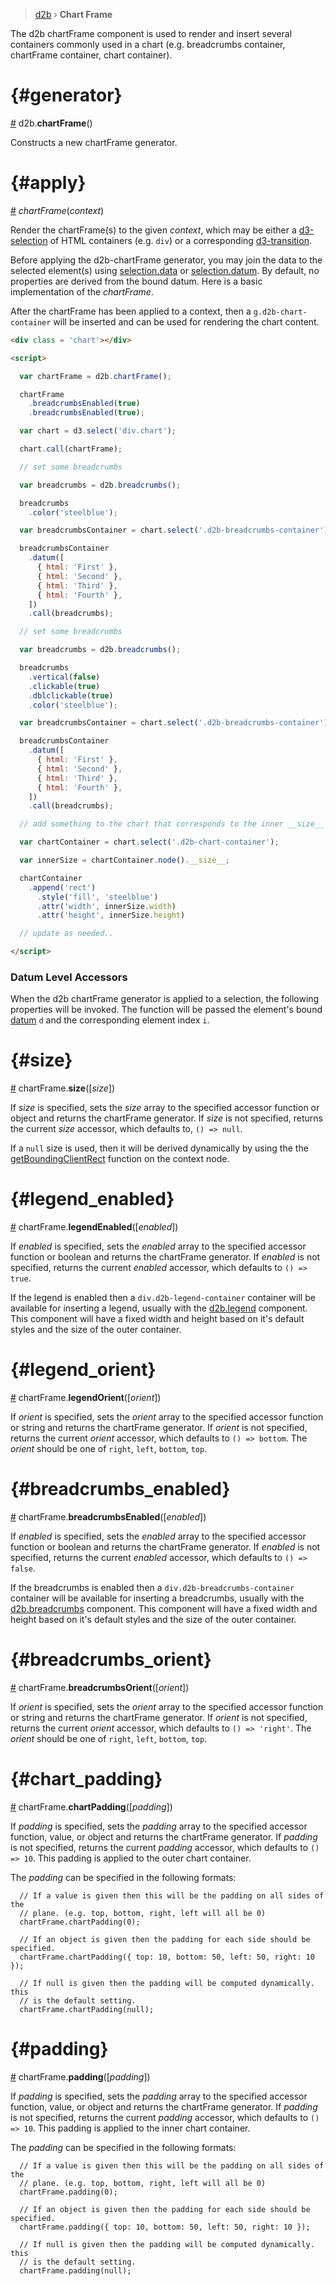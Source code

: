 > [d2b](../README.md) › **Chart Frame**

The d2b chartFrame component is used to render and insert several containers commonly used in a chart (e.g. breadcrumbs container, chartFrame container, chart container).

# {#generator}
[#](chart_frame) d2b.**chartFrame**()

Constructs a new chartFrame generator.

# {#apply}
[#](#apply) *chartFrame*(*context*)

Render the chartFrame(s) to the given *context*, which may be either a [d3-selection](https://github.com/d3/d3-selection) of HTML containers (e.g. `div`) or a corresponding [d3-transition](https://github.com/d3/d3-transition).

Before applying the d2b-chartFrame generator, you may join the data to the selected element(s) using [selection.data](https://github.com/d3/d3-selection#selection_data) or [selection.datum](https://github.com/d3/d3-selection#selection_datum). By default, no properties are derived from the bound datum. Here is a basic implementation of the *chartFrame*.

After the chartFrame has been applied to a context, then a `g.d2b-chart-container` will be inserted and can be used for rendering the chart content.

```html
<div class = 'chart'></div>

<script>

  var chartFrame = d2b.chartFrame();

  chartFrame
    .breadcrumbsEnabled(true)
    .breadcrumbsEnabled(true);

  var chart = d3.select('div.chart');

  chart.call(chartFrame);

  // set some breadcrumbs

  var breadcrumbs = d2b.breadcrumbs();

  breadcrumbs
    .color('steelblue');

  var breadcrumbsContainer = chart.select('.d2b-breadcrumbs-container');

  breadcrumbsContainer
    .datum([
      { html: 'First' },
      { html: 'Second' },
      { html: 'Third' },
      { html: 'Fourth' },
    ])
    .call(breadcrumbs);

  // set some breadcrumbs

  var breadcrumbs = d2b.breadcrumbs();

  breadcrumbs
    .vertical(false)
    .clickable(true)
    .dblclickable(true)
    .color('steelblue');

  var breadcrumbsContainer = chart.select('.d2b-breadcrumbs-container');

  breadcrumbsContainer
    .datum([
      { html: 'First' },
      { html: 'Second' },
      { html: 'Third' },
      { html: 'Fourth' },
    ])
    .call(breadcrumbs);

  // add something to the chart that corresponds to the inner __size__

  var chartContainer = chart.select('.d2b-chart-container');

  var innerSize = chartContainer.node().__size__;

  chartContainer
    .append('rect')
      .style('fill', 'steelblue')
      .attr('width', innerSize.width)
      .attr('height', innerSize.height)

  // update as needed..

</script>
```

### Datum Level Accessors

When the d2b chartFrame generator is applied to a selection, the following properties will be invoked. The function will be passed the element's bound [datum](https://github.com/d3/d3-selection#selection_datum) `d` and the corresponding element index `i`.

# {#size}
[#](#size) chartFrame.**size**([*size*])

If *size* is specified, sets the *size* array to the specified accessor function or object and returns the chartFrame generator. If *size* is not specified, returns the current *size* accessor, which defaults to, `() => null`.

If a `null` size is used, then it will be derived dynamically by using the the [getBoundingClientRect](https://developer.mozilla.org/en-US/docs/Web/API/Element/getBoundingClientRect) function on the context node.

# {#legend_enabled}
[#](#legend_enabled) chartFrame.**legendEnabled**([*enabled*])

If *enabled* is specified, sets the *enabled* array to the specified accessor function or boolean and returns the chartFrame generator. If *enabled* is not specified, returns the current *enabled* accessor, which defaults to `() => true`.

If the legend is enabled then a `div.d2b-legend-container` container will be available for inserting a legend, usually with the [d2b.legend](legend.md) component. This component will have a fixed width and height based on it's default styles and the size of the outer container.

# {#legend_orient}
[#](#legend_orient) chartFrame.**legendOrient**([*orient*])

If *orient* is specified, sets the *orient* array to the specified accessor function or string and returns the chartFrame generator. If *orient* is not specified, returns the current *orient* accessor, which defaults to `() => bottom`. The *orient* should be one of `right`, `left`, `bottom`, `top`.

# {#breadcrumbs_enabled}
[#](#breadcrumbs_enabled) chartFrame.**breadcrumbsEnabled**([*enabled*])

If *enabled* is specified, sets the *enabled* array to the specified accessor function or boolean and returns the chartFrame generator. If *enabled* is not specified, returns the current *enabled* accessor, which defaults to `() => false`.

If the breadcrumbs is enabled then a `div.d2b-breadcrumbs-container` container will be available for inserting a breadcrumbs, usually with the [d2b.breadcrumbs](breadcrumbs.md) component. This component will have a fixed width and height based on it's default styles and the size of the outer container.

# {#breadcrumbs_orient}
[#](#breadcrumbs_orient) chartFrame.**breadcrumbsOrient**([*orient*])

If *orient* is specified, sets the *orient* array to the specified accessor function or string and returns the chartFrame generator. If *orient* is not specified, returns the current *orient* accessor, which defaults to `() => 'right'`. The *orient* should be one of `right`, `left`, `bottom`, `top`.

# {#chart_padding}
[#](#chart_padding) chartFrame.**chartPadding**([*padding*])

If *padding* is specified, sets the *padding* array to the specified accessor function, value, or object and returns the chartFrame generator. If *padding* is not specified, returns the current *padding* accessor, which defaults to `() => 10`. This padding is applied to the outer chart container.

The *padding* can be specified in the following formats:

```
  // If a value is given then this will be the padding on all sides of the
  // plane. (e.g. top, bottom, right, left will all be 0)
  chartFrame.chartPadding(0);
```

```
  // If an object is given then the padding for each side should be specified.
  chartFrame.chartPadding({ top: 10, bottom: 50, left: 50, right: 10 });
```

```
  // If null is given then the padding will be computed dynamically. this
  // is the default setting.
  chartFrame.chartPadding(null);
```

# {#padding}
[#](#padding) chartFrame.**padding**([*padding*])

If *padding* is specified, sets the *padding* array to the specified accessor function, value, or object and returns the chartFrame generator. If *padding* is not specified, returns the current *padding* accessor, which defaults to `() => 10`. This padding is applied to the inner chart container.

The *padding* can be specified in the following formats:

```
  // If a value is given then this will be the padding on all sides of the
  // plane. (e.g. top, bottom, right, left will all be 0)
  chartFrame.padding(0);
```

```
  // If an object is given then the padding for each side should be specified.
  chartFrame.padding({ top: 10, bottom: 50, left: 50, right: 10 });
```

```
  // If null is given then the padding will be computed dynamically. this
  // is the default setting.
  chartFrame.padding(null);
```

